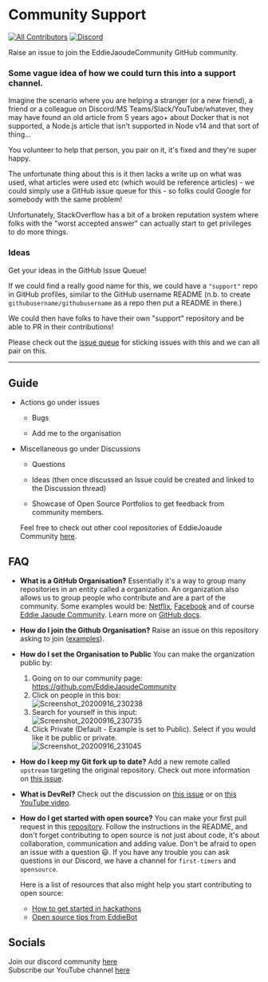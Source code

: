 # Community Support
<!-- ALL-CONTRIBUTORS-BADGE:START - Do not remove or modify this section -->
[![All Contributors](https://img.shields.io/badge/all_contributors-2-orange.svg?style=flat-square)](#contributors-)
[![Discord](https://img.shields.io/discord/699608417039286293?style=flat-square)](https://discord.gg/jZQs6Wu)
<!-- ALL-CONTRIBUTORS-BADGE:END -->
Raise an issue to join the EddieJaoudeCommunity GitHub community.

### Some vague idea of how we could turn this into a support channel.

Imagine the scenario where you are helping a stranger (or a new friend), a friend or a colleague on Discord/MS Teams/Slack/YouTube/whatever, they may have found an old article from 5 years ago+ about Docker that is not supported, a Node.js article that isn't supported in Node v14 and that sort of thing...

You volunteer to help that person, you pair on it, it's fixed and they're super happy.

The unfortunate thing about this is it then lacks a write up on what was used, what articles were used etc (which would be reference articles) - we could simply use a GitHub issue queue for this - so folks could Google for somebody with the same problem!

Unfortunately, StackOverflow has a bit of a broken reputation system where folks with the "worst accepted answer" can actually start to get privileges to do more things.

### Ideas

Get your ideas in the GitHub Issue Queue!

If we could find a really good name for this, we could have a `"support"` repo in GitHub profiles, similar to the GitHub username README (n.b. to create `githubusername/githubusername` as a repo then put a README in there.)

We could then have folks to have their own "support" repository and be able to PR in their contributions!

Please check out the [issue queue](https://github.com/EddieJaoudeCommunity/support/issues) for sticking issues with this and we can all pair on this.

---
 ## Guide

   - Actions go under issues 
   
      - Bugs
      
      - Add me to the organisation 
      
   - Miscellaneous go under Discussions
   
     - Questions
     
     - Ideas (then once discussed an Issue could be created and linked to the Discussion thread)
	 
	 - Showcase of Open Source Portfolios to get feedback from community members.
    
      Feel free to check out other cool repositories of EddieJoaude Community 
      <a href='https://github.com/EddieJaoudeCommunity'>here</a>.

## FAQ
- **What is a GitHub Organisation?** Essentially it's a way to group many repositories in an entity called a organization. An organization also allows us to group people who contribute and are a part of the community. Some examples would be: [Netflix](https://github.com/Netflix), [Facebook](https://github.com/facebook) and of course [Eddie Jaoude Community](https://github.com/EddieJaoudeCommunity).
Learn more on [GitHub docs](https://docs.github.com/en/github/setting-up-and-managing-organizations-and-teams/about-organizations).
- **How do I join the Github Organisation?** Raise an issue on this repository asking to join ([examples](https://github.com/EddieJaoudeCommunity/support/issues?q=is%3Aissue+is%3Aclosed+label%3A%22invite+me+to+the+organisation%22)).
- **How do I set the Organisation to Public** You can make the organization public by: 
	1. Going on to our community page: https://github.com/EddieJaoudeCommunity
	2. Click on people in this box: <br />
	![Screenshot_20200916_230238](https://user-images.githubusercontent.com/17693494/93422448-09f0f280-f871-11ea-94d8-c48924a0222e.png)
	3. Search for yourself in this input: <br />
	![Screenshot_20200916_230735](https://user-images.githubusercontent.com/17693494/93422822-debad300-f871-11ea-8eb5-ad472b26086d.png)
	4. Click Private (Default - Example is set to Public). Select if you would like it be public or private. <br />
	![Screenshot_20200916_231045](https://user-images.githubusercontent.com/17693494/93422970-26d9f580-f872-11ea-870d-4406db20e9d5.png)
- **How do I keep my Git fork up to date?** Add a new remote called `upstream` targeting the original repository. Check out more information on [this issue](https://github.com/EddieJaoudeCommunity/support/issues/94).
- **What is DevRel?** Check out the discussion on [this issue](https://github.com/EddieJaoudeCommunity/support/issues/64) or on [this YouTube video](https://www.youtube.com/watch?v=iUZerHctTB8&t=1534s).
- **How do I get started with open source?** You can make your first pull request in this [repository](https://github.com/EddieJaoudeCommunity/hacktoberfest-practice). Follow the instructions in the README, and don't forget contributing to open source is not just about code, it's about collaboration, communication and adding value. Don't be afraid to open an issue with a question :smiley:. If you have any trouble you can ask questions in our Discord, we have a channel for `first-timers` and `opensource`.

  Here is a list of resources that also might help you start contributing to open source:
  - [How to get started in hackathons](https://github.com/EddieJaoudeCommunity/support/issues/32)
  - [Open source tips from EddieBot](https://github.com/EddieJaoudeCommunity/EddieBot/tree/develop/tips)

## Socials

Join our discord community [here](https://discord.gg/jZQs6Wu)   
Subscribe our YouTube channel [here](https://www.youtube.com/user/eddiejaoude)
